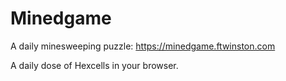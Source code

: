 # Minedgame
A daily minesweeping puzzle: https://minedgame.ftwinston.com

A daily dose of Hexcells in your browser.
